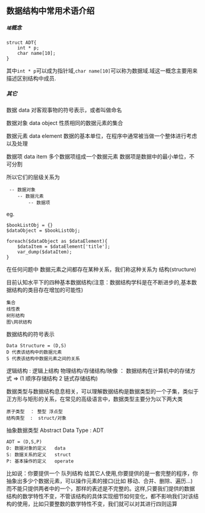 ## 数据结构中常用术语介绍

##### `域`概念

    struct ADT{
        int * p;
        char name[10];
    }

其中`int * p`可以成为指针域,`char name[10]`可以称为数据域.域这一概念主要用来描述区别结构中成员.

##### 其它

数据  data
    对客观事物的符号表示，或者叫做命名        
        
数据对象 data object
    性质相同的数据元素的集合
    
数据元素 data element
    数据的基本单位，在程序中通常被当做一个整体进行考虑以及处理
    
数据项  data item
    多个数据项组成一个数据元素 数据项是数据中的最小单位，不可分割
    
所以它们的层级关系为 

     -- 数据对象
        -- 数据元素
            -- 数据项

eg.
    
    $bookListObj = {}
    $dataObject = $bookListObj;
    
    foreach($dataObject as $dataElement){
        $dataItem = $dataElement['title'];
        var_dump($dataItem);
    }        
    
在任何问题中 数据元素之间都存在某种关系，我们称这种关系为 结构(structure)

目前认知水平下的四种基本数据结构(注意：数据结构学科是在不断进步的,基本数据结构的类目存在增加的可能性)
    
    集合
    线性表
    树形结构
    图\网状结构    
    
数据结构的符号表示  

    Data Structure = (D,S)
    D 代表该结构中的数据元素
    S 代表该结构中数据元素之间的关系
    
逻辑结构 : 逻辑上结构
物理结构/存储结构/映像 ： 数据结构在计算机中的存储方式  => (1 顺序存储结构 2 链式存储结构)

数据类型与数据结构息息相关，可以理解数据结构是数据类型的一个子集，类似于正方形与矩形的关系，在常见的高级语言中，数据类型主要分为以下两大类

    原子类型  ： 整型 浮点型
    结构类型  :  struct/对象
    


抽象数据类型 Abstract Data Type : ADT

    ADT = (D,S,P)
    D: 数据对象的定义   data 
    S: 数据关系的定义   struct
    P: 基本操作的定义   operate
         
比如说：你要提供一个 队列结构 给其它人使用,你要提供的是一套完整的程序，你抽象出多少个数据元素，可以操作元素的接口(比如 移动、合并、删除、遍历...)
而不能只提供两者中的一个，那样的表述是不完整的。这样,只要我们提供的数据结构的数学特性不变，不管该结构的具体实现细节如何变化，都不影响我们对该结构的使用，比如只要整数的数学特性不变，我们就可以对其进行四则运算

     

        

 
    